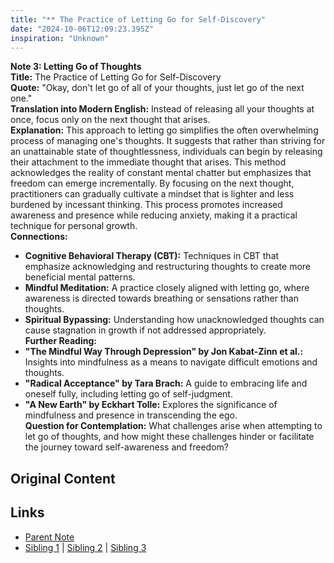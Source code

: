 ```yaml
---
title: "** The Practice of Letting Go for Self-Discovery"
date: "2024-10-06T12:09:23.395Z"
inspiration: "Unknown"
---
```


  
**Note 3: Letting Go of Thoughts**  
**Title:** The Practice of Letting Go for Self-Discovery  
**Quote:** "Okay, don't let go of all of your thoughts, just let go of the next one."  
**Translation into Modern English:** Instead of releasing all your thoughts at once, focus only on the next thought that arises.  
**Explanation:** This approach to letting go simplifies the often overwhelming process of managing one's thoughts. It suggests that rather than striving for an unattainable state of thoughtlessness, individuals can begin by releasing their attachment to the immediate thought that arises. This method acknowledges the reality of constant mental chatter but emphasizes that freedom can emerge incrementally. By focusing on the next thought, practitioners can gradually cultivate a mindset that is lighter and less burdened by incessant thinking. This process promotes increased awareness and presence while reducing anxiety, making it a practical technique for personal growth.  
**Connections:**  
- **Cognitive Behavioral Therapy (CBT):** Techniques in CBT that emphasize acknowledging and restructuring thoughts to create more beneficial mental patterns.  
- **Mindful Meditation:** A practice closely aligned with letting go, where awareness is directed towards breathing or sensations rather than thoughts.  
- **Spiritual Bypassing:** Understanding how unacknowledged thoughts can cause stagnation in growth if not addressed appropriately.  
**Further Reading:**  
- **"The Mindful Way Through Depression" by Jon Kabat-Zinn et al.:** Insights into mindfulness as a means to navigate difficult emotions and thoughts.  
- **"Radical Acceptance" by Tara Brach:** A guide to embracing life and oneself fully, including letting go of self-judgment.  
- **"A New Earth" by Eckhart Tolle:** Explores the significance of mindfulness and presence in transcending the ego.  
**Question for Contemplation:** What challenges arise when attempting to let go of thoughts, and how might these challenges hinder or facilitate the journey toward self-awareness and freedom?  


## Original Content



## Links

- [Parent Note](/parent-note.md)
- [Sibling 1](/zettel1.md) | [Sibling 2](/zettel2.md) | [Sibling 3](/zettel3.md)
